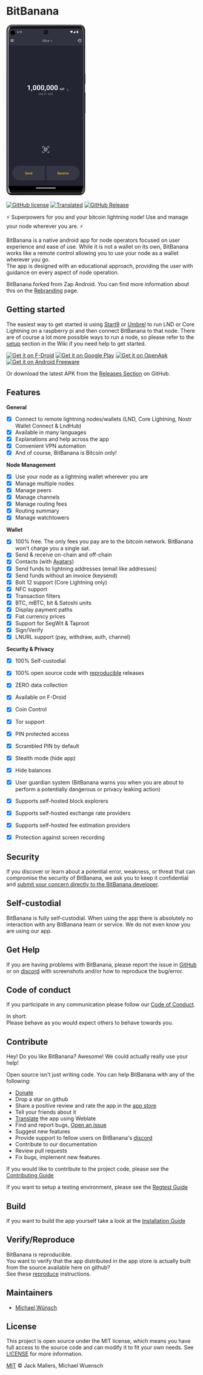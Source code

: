 # BitBanana

![Screenshot of BitBanana app](docs/media/screenshot.png)

[![GitHub license](https://img.shields.io/badge/License-MIT-yellow.svg)](LICENSE)
[![Translated](https://hosted.weblate.org/widgets/bitbanana/-/svg-badge.svg)](https://hosted.weblate.org/engage/bitbanana/)
[![GitHub Release](https://badgen.net/github/release/michaelWuensch/BitBanana/?color=yellow)](https://github.com/michaelWuensch/BitBanana/releases/latest)

⚡️ Superpowers for you and your bitcoin lightning node! Use and manage your node wherever you are. ⚡️

BitBanana is a native android app for node operators focused on user experience and ease of use.
While it is not a wallet on its own, BitBanana works like a remote control allowing you to use your node as a wallet wherever you go.  
The app is designed with an educational approach, providing the user with guidance on every aspect of node operation.

BitBanana forked from Zap Android. You can find more information about this on the [Rebranding](docs/REBRANDING.md) page.

## Getting started

The easiest way to get started is using [Start9](https://start9.com/) or [Umbrel](https://getumbrel.com/) to run LND or Core Lightning on a raspberry pi and then connect BitBanana to that node.
There are of course a lot more possible ways to run a node, so please refer to the [setup](https://github.com/michaelWuensch/BitBanana/wiki/Setup) section in the Wiki if you need help to get started.

[<img src="https://fdroid.gitlab.io/artwork/badge/get-it-on.png"
     alt="Get it on F-Droid"
     height="80">](https://f-droid.org/packages/app.michaelwuensch.bitbanana/)
[<img src="https://play.google.com/intl/en_us/badges/images/generic/en-play-badge.png"
     alt="Get it on Google Play"
     height="80">](https://play.google.com/store/apps/details?id=app.michaelwuensch.bitbanana)
[<img src="https://www.openapk.net/images/openapk-badge.png"
     alt="Get it on OpenApk"
     height="80">](https://www.openapk.net/bitbanana/app.michaelwuensch.bitbanana/)
[<img src="https://www.androidfreeware.net/images/androidfreeware-badge.png"
     alt="Get it on Android Freeware"
     height="80">](https://www.androidfreeware.net/download-bitbanana-apk.html)

Or download the latest APK from the [Releases Section](https://github.com/michaelWuensch/BitBanana/releases/latest) on GitHub.

## Features
**General**
- [x] Connect to remote lightning nodes/wallets (LND, Core Lightning, Nostr Wallet Connect & LndHub)
- [x] Available in many languages
- [x] Explanations and help across the app
- [x] Convenient VPN automation
- [x] And of course, BitBanana is Bitcoin only!

**Node Management**
- [x] Use your node as a lightning wallet wherever you are
- [x] Manage multiple nodes
- [x] Manage peers
- [x] Manage channels
- [x] Manage routing fees
- [x] Routing summary
- [x] Manage watchtowers

**Wallet**
- [x] 100% free. The only fees you pay are to the bitcoin network. BitBanana won't charge you a single sat.
- [x] Send & receive on-chain and off-chain
- [x] Contacts (with [Avatars](https://github.com/michaelWuensch/avathor-rfc#avathor))
- [x] Send funds to lightning addresses (email like addresses)
- [x] Send funds without an invoice (keysend)
- [x] Bolt 12 support (Core Lightning only)
- [x] NFC support
- [x] Transaction filters
- [x] BTC, mBTC, bit & Satoshi units
- [x] Display payment paths
- [x] Fiat currency prices
- [x] Support for SegWit & Taproot
- [x] Sign/Verify
- [x] LNURL support (pay, withdraw, auth, channel)

**Security & Privacy**
- [x] 100% Self-custodial
- [x] 100% open source code with [reproducible](docs/REPRODUCE.md) releases
- [x] ZERO data collection
- [x] Available on F-Droid
- [x] Coin Control
- [x] Tor support
- [x] PIN protected access
- [x] Scrambled PIN by default
- [x] Stealth mode (hide app)
- [x] Hide balances
- [x] User guardian system (BitBanana warns you when you are about to perform a potentially dangerous or privacy leaking action)
- [x] Supports self-hosted block explorers
- [x] Supports self-hosted exchange rate providers
- [x] Supports self-hosted fee estimation providers
- [x] Protection against screen recording


## Security

If you discover or learn about a potential error, weakness, or threat that can compromise the security of BitBanana, we ask you to keep it confidential and [submit your concern directly to the BitBanana developer](mailto:bitbananasecurity@proton.me?subject=[GitHub]%20BitBanana%20Security).

## Self-custodial

BitBanana is fully self-custodial. When using the app there is absolutely no interaction with any BitBanana team or service. We do not even know you are using our app.

## Get Help

If you are having problems with BitBanana, please report the issue in [GitHub][issues] or on [discord][discord] with screenshots and/or how to reproduce the bug/error.


## Code of conduct

If you participate in any communication please follow our [Code of Conduct](docs/CODE_OF_CONDUCT.md).  

In short:   
Please behave as you would expect others to behave towards you.


## Contribute

Hey! Do you like BitBanana? Awesome! We could actually really use your help!

Open source isn't just writing code. You can help BitBanana with any of the following:

- [Donate](https://bitbanana.app/donate)
- Drop a star on github
- Share a positive review and rate the app in the [app store](https://play.google.com/store/apps/details?id=app.michaelwuensch.bitbanana)
- Tell your friends about it
- [Translate](docs/TRANSLATING.md) the app using Weblate
- Find and report bugs, [Open an issue][issues]
- Suggest new features
- Provide support to fellow users on BitBanana's [discord][discord]
- Contribute to our documentation
- Review pull requests
- Fix bugs, implement new features

If you would like to contribute to the project code, please see the [Contributing Guide](docs/CONTRIBUTING.md)

If you want to setup a testing environment, please see the [Regtest Guide](docs/REGTEST.md)

## Build

If you want to build the app yourself take a look at the [Installation Guide](docs/INSTALL.md)

## Verify/Reproduce

BitBanana is reproducible.  
You want to verify that the app distributed in the app store is actually built from the source available here on github?  
See these [reproduce](docs/REPRODUCE.md) instructions.


## Maintainers
- [Michael Wünsch](https://github.com/michaelWuensch)

## License

This project is open source under the MIT license, which means you have full access to the source code and can modify it to fit your own needs. See [LICENSE](LICENSE) for more information.

[MIT](LICENSE) © Jack Mallers, Michael Wuensch

[issues]: https://github.com/michaelWuensch/BitBanana/issues
[discord]: https://discord.gg/Xg85BuTc9A
